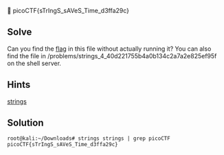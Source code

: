:checkered_flag: picoCTF{sTrIngS_sAVeS_Time_d3ffa29c}

## Solve
Can you find the [flag](https://2018shell.picoctf.com/static/a3d311b507256d5d9299c0e94dfc4fc5/strings) in this file without actually running it? You can also find the file in /problems/strings_4_40d221755b4a0b134c2a7a2e825ef95f on the shell server.

## Hints
[strings](https://linux.die.net/man/1/strings)

## Solution
```
root@kali:~/Downloads# strings strings | grep picoCTF
picoCTF{sTrIngS_sAVeS_Time_d3ffa29c}
```
